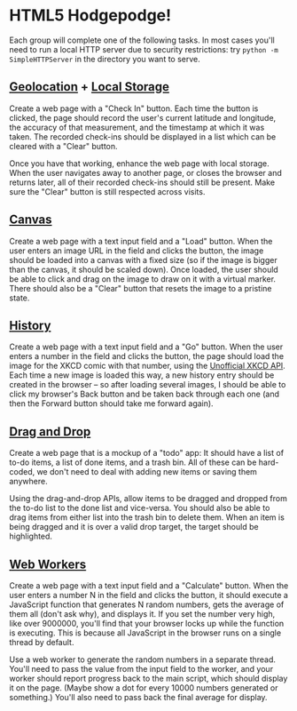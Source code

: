 # HTML5 Hodgepodge!

Each group will complete one of the following tasks. In most cases you'll need to run a local HTTP server due to security restrictions: try `python -m SimpleHTTPServer` in the directory you want to serve.

## [Geolocation](https://developer.mozilla.org/en-US/docs/WebAPI/Using_geolocation) + [Local Storage](https://developer.mozilla.org/en-US/docs/Web/Guide/API/DOM/Storage)

Create a web page with a "Check In" button. Each time the button is clicked, the page should record the user's current latitude and longitude, the accuracy of that measurement, and the timestamp at which it was taken. The recorded check-ins should be displayed in a list which can be cleared with a "Clear" button.

Once you have that working, enhance the web page with local storage. When the user navigates away to another page, or closes the browser and returns later, all of their recorded check-ins should still be present. Make sure the "Clear" button is still respected across visits.

## [Canvas](https://developer.mozilla.org/en-US/docs/Web/Guide/HTML/Canvas_tutorial)

Create a web page with a text input field and a "Load" button. When the user enters an image URL in the field and clicks the button, the image should be loaded into a canvas with a fixed size (so if the image is bigger than the canvas, it should be scaled down). Once loaded, the user should be able to click and drag on the image to draw on it with a virtual marker. There should also be a "Clear" button that resets the image to a pristine state.

## [History](https://developer.mozilla.org/en-US/docs/Web/Guide/API/DOM/Manipulating_the_browser_history)

Create a web page with a text input field and a "Go" button. When the user enters a number in the field and clicks the button, the page should load the image for the XKCD comic with that number, using the [Unofficial XKCD API](https://github.com/tibbon/xkcd_api_unofficial). Each time a new image is loaded this way, a new history entry should be created in the browser &ndash; so after loading several images, I should be able to click my browser's Back button and be taken back through each one (and then the Forward button should take me forward again).

## [Drag and Drop](https://developer.mozilla.org/en-US/docs/DragDrop/Drag_and_Drop)

Create a web page that is a mockup of a "todo" app: It should have a list of to-do items, a list of done items, and a trash bin. All of these can be hard-coded, we don't need to deal with adding new items or saving them anywhere.

Using the drag-and-drop APIs, allow items to be dragged and dropped from the to-do list to the done list and vice-versa. You should also be able to drag items from either list into the trash bin to delete them. When an item is being dragged and it is over a valid drop target, the target should be highlighted.

## [Web Workers](https://developer.mozilla.org/en-US/docs/Web/Guide/Performance/Using_web_workers)

Create a web page with a text input field and a "Calculate" button. When the user enters a number N in the field and clicks the button, it should execute a JavaScript function that generates N random numbers, gets the average of them all (don't ask why), and displays it. If you set the number very high, like over 9000000, you'll find that your browser locks up while the function is executing. This is because all JavaScript in the browser runs on a single thread by default.

Use a web worker to generate the random numbers in a separate thread. You'll need to pass the value from the input field to the worker, and your worker should report progress back to the main script, which should display it on the page. (Maybe show a dot for every 10000 numbers generated or something.) You'll also need to pass back the final average for display.
